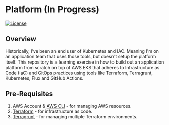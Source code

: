 # Platform (In Progress)
[![License](https://img.shields.io/badge/license-MIT-blue.svg?style=flat)](http://www.opensource.org/licenses/MIT)

## Overview

Historically, I've been an end user of Kubernetes and IAC. Meaning I'm on an application team that uses those tools,
but doesn't setup the platform itself. This repository is a learning exercise in how to build out an application platform 
from scratch on top of AWS EKS that adheres to Infrastructure as Code (IaC) and GitOps practices using tools like Terraform, 
Terragrunt, Kubernetes, Flux and GitHub Actions.

## Pre-Requisites
1. AWS Account & [AWS CLI](https://aws.amazon.com/cli/) - for managing AWS resources.
2. [Terraform](https://www.terraform.io) - for infrastructure as code.
3. [Terragrunt](https://terragrunt.gruntwork.io/) - for managing multiple Terraform environments.
 
